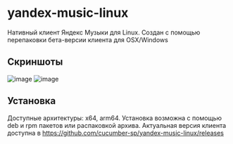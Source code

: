 # yandex-music-linux

Нативный клиент Яндекс Музыки для Linux. Создан с помощью перепаковки бета-версии клиента для OSX/Windows

## Скриншоты
![image](https://github.com/cucumber-sp/yandex-music-linux/assets/100789522/ab2f69ee-efc4-4a33-8110-131b4c4ff4de)
![image](https://github.com/cucumber-sp/yandex-music-linux/assets/100789522/de618654-15d1-4103-a323-faa00086d0a2)

## Установка
Доступные архитектуры: x64, arm64. Установка возможна с помощью deb и rpm пакетов или распаковкой архива. Актуальная версия клиента доступна в https://github.com/cucumber-sp/yandex-music-linux/releases
